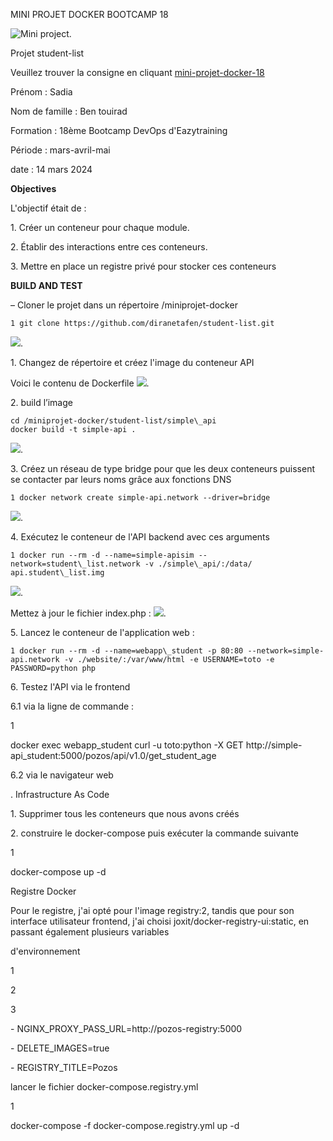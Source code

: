 ﻿ MINI PROJET DOCKER BOOTCAMP 18


  ![Mini project](https://github.com/Sadiaben/project2/blob/main/php-dev.png "Mini project").

Projet student-list

Veuillez trouver la consigne en cliquant [mini-projet-docker-18](https://github.com/diranetafen/student-list)

Prénom : Sadia

Nom de famille : Ben touirad

Formation : 18ème Bootcamp DevOps d'Eazytraining

Période : mars-avril-mai

date : 14 mars 2024

**Objectives**

L'objectif était de :

1\. Créer un conteneur pour chaque module.

2\. Établir des interactions entre ces conteneurs.

3\. Mettre en place un registre privé pour stocker ces conteneurs

**BUILD AND TEST**

– Cloner le projet dans un répertoire /miniprojet-docker

    1 git clone https://github.com/diranetafen/student-list.git
![](https://github.com/Sadiaben/project2/blob/main/1.png "").


1\. Changez de répertoire et créez l'image du conteneur API

Voici le contenu de Dockerfile
![](https://github.com/Sadiaben/project2/blob/main/2.png "").

2\. build l’image

    cd /miniprojet-docker/student-list/simple\_api
    docker build -t simple-api .

![](https://github.com/Sadiaben/project2/blob/main/3.png "").


3\. Créez un réseau de type bridge pour que les deux conteneurs puissent se contacter par leurs noms grâce aux fonctions DNS

    1 docker network create simple-api.network --driver=bridge
    
   ![](https://github.com/Sadiaben/project2/blob/main/4.png "").

4\. Exécutez le conteneur de l'API backend avec ces arguments

    1 docker run --rm -d --name=simple-apisim --network=student\_list.network -v ./simple\_api/:/data/ api.student\_list.img
    
  ![](https://github.com/Sadiaben/project2/blob/main/4.png "").

Mettez à jour le fichier index.php :
![](https://github.com/Sadiaben/project2/blob/main/5.png "").

5\. Lancez le conteneur de l'application web :

    1 docker run --rm -d --name=webapp\_student -p 80:80 --network=simple-api.network -v ./website/:/var/www/html -e USERNAME=toto -e PASSWORD=python php

        

<a name="br3"></a> 

6\. Testez l'API via le frontend

6\.1 via la ligne de commande :

1

docker exec webapp\_student curl -u toto:python -X GET http://simple-api\_student:5000/pozos/api/v1.0/get\_student\_age

6\.2 via le navigateur web

. Infrastructure As Code

1\. Supprimer tous les conteneurs que nous avons créés



<a name="br4"></a> 

2\. construire le docker-compose puis exécuter la commande suivante

1

docker-compose up -d

Registre Docker

Pour le registre, j'ai opté pour l'image registry:2, tandis que pour son interface utilisateur frontend, j'ai choisi joxit/docker-registry-ui:static, en passant également plusieurs variables

d'environnement

1

2

3

\- NGINX\_PROXY\_PASS\_URL=http://pozos-registry:5000

\- DELETE\_IMAGES=true

\- REGISTRY\_TITLE=Pozos

lancer le fichier docker-compose.registry.yml

1

docker-compose -f docker-compose.registry.yml up -d



<a name="br5"></a> 

